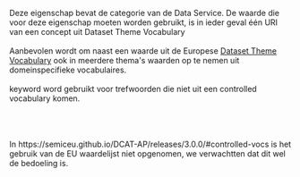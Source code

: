 Deze eigenschap bevat de categorie van de Data Service. De waarde die voor deze eigenschap moeten worden gebruikt, is in ieder geval één URI van een concept uit Dataset Theme Vocabulary
<br/>
<br/>
Aanbevolen wordt om naast een waarde uit de Europese <a href='http://publications.europa.eu/resource/authority/data-theme' target='_blank'>Dataset Theme Vocabulary</a> ook in meerdere thema's waarden op te nemen uit domeinspecifieke vocabulaires.
<br/>
<br/>
keyword word gebruikt voor trefwoorden die niet uit een controlled vocabulary komen.
<br/>
<br/>
<div class="issue" data-number="69"></div>
<br/>
<br/>
In https://semiceu.github.io/DCAT-AP/releases/3.0.0/#controlled-vocs is het gebruik van de EU waardelijst niet opgenomen, we verwachtten dat dit wel de bedoeling is.
